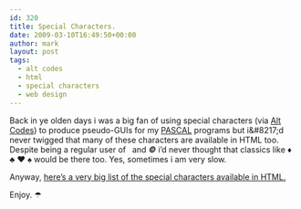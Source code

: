 ```yaml
---
id: 320
title: Special Characters.
date: 2009-03-10T16:49:50+00:00
author: mark
layout: post
tags:
  - alt codes
  - html
  - special characters
  - web design
---
```

Back in ye olden days i was a big fan of using special characters (via [Alt Codes](http://www.alt-codes.net/)) to produce pseudo-GUIs for my [PASCAL](http://en.wikipedia.org/wiki/Pascal_(programming_language)) programs but i&#8217;d never twigged that many of these characters are available in HTML too. Despite being a regular user of **_&nbsp;_** and **_&copy;_** i&#8217;d never thought that classics like ♦ ♣ ♥ ♠ would be there too. Yes, sometimes i am very slow.

Anyway, [here&#8217;s a very big list of the special characters available in HTML.](http://thegorillaguide.com/Ref_Special%20characters.html)

Enjoy. ☂